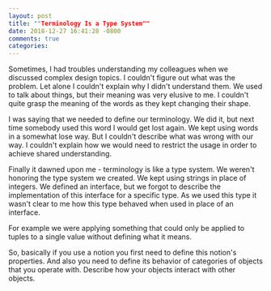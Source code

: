 ```yaml
---
layout: post
title: ""Terminology Is a Type System""
date: 2018-12-27 16:41:28 -0800
comments: true
categories: 
---
```


Sometimes, I had troubles understanding my colleagues when we discussed complex
design topics. I couldn't figure out what was the problem. Let alone I couldn't
explain why I didn't understand them. We used to talk about things, but their
meaning was very elusive to me. I couldn't quite grasp the meaning of the words
as they kept changing their shape.

I was saying that we needed to define our terminology. We did it, but next time
somebody used this word I would get lost again. We kept using words in a
somewhat lose way. But I couldn't describe what was wrong with our way. I
couldn't explain how we would need to restrict the usage in order to achieve
shared understanding.

Finally it dawned upon me - terminology is like a type system. We weren't
honoring the type system we created. We kept using strings in place of
integers. We defined an interface, but we forgot to describe the implementation
of this interface for a specific type. As we used this type it wasn't clear to
me how this type behaved when used in place of an interface.

For example we were applying something that could only be applied to tuples to
a single value without defining what it means.

So, basically if you use a notion you first need to define this notion's
properties. And also you need to define its behavior of categories of objects
that you operate with. Describe how your objects interact with other objects.
